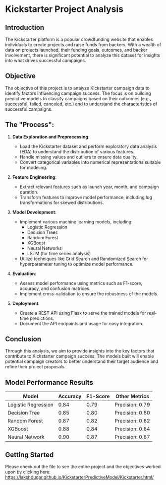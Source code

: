 # Kickstarter Project Analysis

## Introduction
The Kickstarter platform is a popular crowdfunding website that enables individuals to create projects and raise funds from backers. With a wealth of data on projects launched, their funding goals, outcomes, and backer involvement, there is significant potential to analyze this dataset for insights into what drives successful campaigns.

## Objective
The objective of this project is to analyze Kickstarter campaign data to identify factors influencing campaign success. The focus is on building predictive models to classify campaigns based on their outcomes (e.g., successful, failed, canceled, etc.) and to understand the characteristics of successful campaigns.

## The "Process":
1. **Data Exploration and Preprocessing**:
   - Load the Kickstarter dataset and perform exploratory data analysis (EDA) to understand the distribution of various features.
   - Handle missing values and outliers to ensure data quality.
   - Convert categorical variables into numerical representations suitable for modeling.
   
2. **Feature Engineering**:
   - Extract relevant features such as launch year, month, and campaign duration.
   - Transform features to improve model performance, including log transformations for skewed distributions.

3. **Model Development**:
   - Implement various machine learning models, including:
     - Logistic Regression
     - Decision Trees
     - Random Forest
     - XGBoost
     - Neural Networks
     - LSTM (for time series analysis)
   - Utilize techniques like Grid Search and Randomized Search for hyperparameter tuning to optimize model performance.

4. **Evaluation**:
   - Assess model performance using metrics such as F1-score, accuracy, and confusion matrices.
   - Implement cross-validation to ensure the robustness of the models.

5. **Deployment**:
   - Create a REST API using Flask to serve the trained models for real-time predictions.
   - Document the API endpoints and usage for easy integration.

## Conclusion
Through this analysis, we aim to provide insights into the key factors that contribute to Kickstarter campaign success. The models built will enable potential campaign creators to better understand their target audience and refine their project proposals.
## Model Performance Results

| Model               | Accuracy | F1-Score | Other Metrics      |
|---------------------|----------|----------|---------------------|
| Logistic Regression  | 0.84     | 0.79     | Precision: 0.79     |
| Decision Tree        | 0.85     | 0.80     | Precision: 0.80     |
| Random Forest        | 0.87     | 0.82     | Precision: 0.82     |
| XGBoost              | 0.88     | 0.84     | Precision: 0.84     |
| Neural Network       | 0.90     | 0.87     | Precision: 0.87     |


## Getting Started
Please check out the file to see the entire project and the objectives worked upon by clicking here: https://lakshdugar.github.io/KickstarterPredictiveModel/Kickstarter.html/

